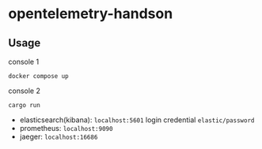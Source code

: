 # opentelemetry-handson

## Usage

console 1
```shell
docker compose up
```

console 2
```shell
cargo run
```

* elasticsearch(kibana): `localhost:5601` login credential `elastic/password`
* prometheus: `localhost:9090`
* jaeger: `localhost:16686`
